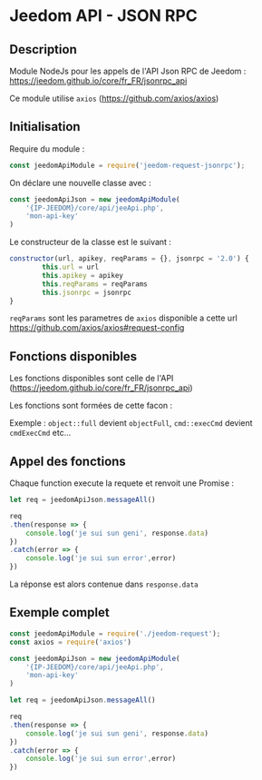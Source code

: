 # Jeedom API - JSON RPC

## Description

Module NodeJs pour les appels de l'API Json RPC de Jeedom : https://jeedom.github.io/core/fr_FR/jsonrpc_api

Ce module utilise `axios` (https://github.com/axios/axios)

## Initialisation

Require du module : 

```javascript
const jeedomApiModule = require('jeedom-request-jsonrpc');
```

On déclare une nouvelle classe avec :

```javascript
const jeedomApiJson = new jeedomApiModule(
    '{IP-JEEDOM}/core/api/jeeApi.php',
    'mon-api-key'
)
```

Le constructeur de la classe est le suivant : 

```javascript
constructor(url, apikey, reqParams = {}, jsonrpc = '2.0') {
        this.url = url
        this.apikey = apikey
        this.reqParams = reqParams
        this.jsonrpc = jsonrpc
}
```

`reqParams` sont les parametres de `axios` disponible a cette url https://github.com/axios/axios#request-config


## Fonctions disponibles

Les fonctions disponibles sont celle de l'API (https://jeedom.github.io/core/fr_FR/jsonrpc_api)

Les fonctions sont formées de cette facon : 

Exemple : `object::full` devient `objectFull`, `cmd::execCmd` devient `cmdExecCmd` etc...

## Appel des fonctions

Chaque function execute la requete et renvoit une Promise :

```javascript
let req = jeedomApiJson.messageAll()

req
.then(response => {
    console.log('je sui sun geni', response.data)
})
.catch(error => {
    console.log('je sui sun error',error)
})
```

La réponse est alors contenue dans `response.data`

## Exemple complet

```javascript
const jeedomApiModule = require('./jeedom-request');
const axios = require('axios')

const jeedomApiJson = new jeedomApiModule(
    '{IP-JEEDOM}/core/api/jeeApi.php',
    'mon-api-key'
)

let req = jeedomApiJson.messageAll()

req
.then(response => {
    console.log('je sui sun geni', response.data)
})
.catch(error => {
    console.log('je sui sun error',error)
})

```


